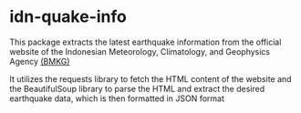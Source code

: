 # idn-quake-info
This package extracts the latest earthquake information from the official website of the Indonesian Meteorology, Climatology, and Geophysics Agency [(BMKG)](https://bmkg.go.id/)

It utilizes the requests library to fetch the HTML content of the website and the BeautifulSoup library to parse the HTML and extract the desired earthquake data, which is then formatted in JSON format
